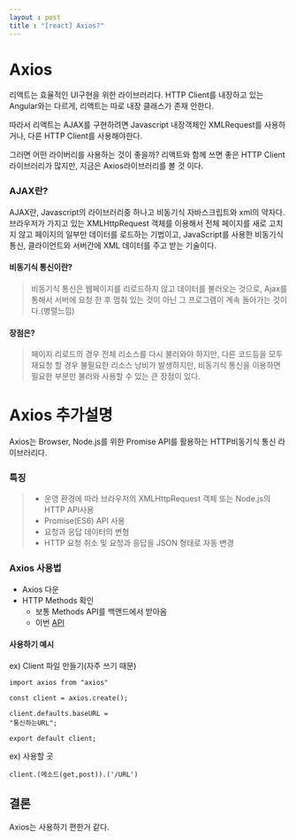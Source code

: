```yaml
---
layout : post
title : "[react] Axios?"
---
```


# Axios

리액트는 효율적인 UI구현을 위한 라이브러리다. HTTP Client를 내장하고 있는 Angular와는 다르게, 리액트는 따로 내장 클래스가 존재 안한다.

따라서 리액트는 AJAX를 구현하려면 Javascript 내장객체인 XMLRequest를 사용하거나, 다른 HTTP Client를 사용해야한다.

그러면 어떤 라이버리를 사용하는 것이 좋을까? 리액트와 함께 쓰면 좋은 HTTP Client 라이브러리가 많지만, 지금은 Axios라이브러리를 볼 것 이다.

### AJAX란?

AJAX란, Javascript의 라이브러리중 하나고 비동기식 자바스크립트와 xml의 약자다.
브라우저가 가지고 있는 XMLHttpRequest 객체를 이용해서 전체 페이지를 새로 고치지 않고 페이지의 일부만 데이터를 로드하는 기법이고,
JavaScript를 사용한 비동기식 통신, 클라이언트와 서버간에 XML 데이터를 주고 받는 기술이다.

#### 비동기식 통신이란?

> 비동기식 통신은 웹페이지를 리로드하지 않고 데이터를 불러오는 것으로, 
> Ajax를통해서 서버에 요청 한 후 멈춰 있는 것이 아닌 그 프로그램이 계속 
> 돌아가는 것이다.(병렬느낌)

#### 장점은?

> 페이지 리로드의 경우 전체 리소스를 다시 불러와야 하지만, 다른 코드등을
> 모두 재요청 할 경우 불필요한 리소스 낭비가 발생하지만, 비동기식 통신을
> 이용하면 필요한 부분만 불러와 사용할 수 있는 큰 장점이 있다.


# Axios 추가설명

Axios는 Browser, Node.js를 위한 Promise API를 활용하는 HTTP비동기식 통신 라이브러리다.

### 특징

> - 운영 환경에 따라 브라우저의 XMLHttpRequest 객체 또는 Node.js의 HTTP API사용
> - Promise(ES6) API 사용
> - 요청과 응답 데이터의 변형
> - HTTP 요청 취소 및 요청과 응답을 JSON 형태로 자동 변경

### Axios 사용법

- Axios 다운
- HTTP Methods 확인
    - 보통 Methods API를 백앤드에서 받아옴
    - 이번 [API](https://documenter.postman.com/preview/18192539-6afb5dab-be7b-43fa-a923-3512f109e207?environment=&versionTag=latest&apiName=CURRENT&version=latest&documentationLayout=classic-double-column&right-sidebar=303030&top-bar=FFFFFF&highlight=EF5B25)

#### 사용하기 예시

ex) Client 파일 만들기(자주 쓰기 때문)
```
import axios from "axios"

const client = axios.create();

client.defaults.baseURL =
"통신하는URL";

export default client;
```

ex) 사용할 곳
```
client.(메소드(get,post)).('/URL')
```

## 결론

Axios는 사용하기 편한거 같다.